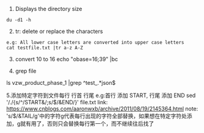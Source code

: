 
1. Displays the directory size
```
du -d1 -h
```
2. tr: delete or replace the characters
```
e.g: All lower case letters are converted into upper case letters
cat testfile.txt |tr a-z A-Z 

```

3. convert 10 to 16
echo "obase=16;39" |bc


4. grep file

ls vzw_product_phase_1 |grep ^test_.*json$

5.添加特定字符到文件每行 行首 行尾
e.g:首行 添加 START, 行尾 添加 END
sed '/./{s/^/START&/;s/$/&END/}' file.txt 
link: https://www.cnblogs.com/aaronwxb/archive/2011/08/19/2145364.html
note: 's/$/&TAIL/g'中的字符g代表每行出现的字符全部替换，如果想在特定字符处添加，g就有用了，否则只会替换每行第一个，而不继续往后找了
